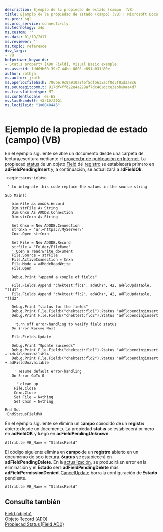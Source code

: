 ```yaml
---
description: Ejemplo de la propiedad de estado (campo) (VB)
title: Ejemplo de la propiedad de estado (campo) (VB) | Microsoft Docs
ms.prod: sql
ms.prod_service: connectivity
ms.technology: ado
ms.custom: ''
ms.date: 01/19/2017
ms.reviewer: ''
ms.topic: reference
dev_langs:
- VB
helpviewer_keywords:
- Status property [ADO Field], Visual Basic example
ms.assetid: fdd09b60-39c7-44be-8008-e891a031f80e
author: rothja
ms.author: jroth
ms.openlocfilehash: 706be79c9a910a8f6f5df5635acf0d5f0ad3a8c6
ms.sourcegitcommit: 917df4ffd22e4a229af7dc481dcce3ebba0aa4d7
ms.translationtype: MT
ms.contentlocale: es-ES
ms.lasthandoff: 02/10/2021
ms.locfileid: "100040445"
---
```

# <a name="status-property-example-field-vb"></a>Ejemplo de la propiedad de estado (campo) (VB)
En el ejemplo siguiente se abre un documento desde una carpeta de lectura/escritura mediante el [proveedor de publicación en Internet](../../guide/appendixes/microsoft-ole-db-provider-for-internet-publishing.md). La propiedad [status](./status-property-ado-field.md) de un objeto [Field](./field-object.md) del [registro](./record-object-ado.md) se establecerá primero en **adFieldPendingInsert** y, a continuación, se actualizará a **adFieldOk**.  
  
```  
'BeginStatusFieldVB  
  
 ' to integrate this code replace the values in the source string  
  
Sub Main()  
  
   Dim File As ADODB.Record  
   Dim strFile As String  
   Dim Cnxn As ADODB.Connection  
   Dim strCnxn As String  
  
   Set Cnxn = New ADODB.Connection  
   strCnxn = "url=https://MyServer/"  
   Cnxn.Open strCnxn  
  
   Set File = New ADODB.Record  
   strFile = "Folder/FileName"  
   ' Open a read/write document  
   File.Source = strFile  
   File.ActiveConnection = Cnxn  
   File.Mode = adModeReadWrite  
   File.Open  
  
   Debug.Print "Append a couple of fields"  
  
   File.Fields.Append "chektest:fld1", adWChar, 42, adFldUpdatable, "fld1"  
   File.Fields.Append "chektest:fld2", adWChar, 42, adFldUpdatable, "fld2"  
  
   Debug.Print "status for the fields"  
   Debug.Print File.Fields("chektest:fld1").Status 'adfldpendinginsert  
   Debug.Print File.Fields("chektest:fld2").Status 'adfldpendinginsert  
  
    'turn off error-handling to verify field status  
   On Error Resume Next  
  
   File.Fields.Update  
  
   Debug.Print "Update succeeds"  
   Debug.Print File.Fields("chektest:fld1").Status 'adfldpendinginsert + adFieldUnavailable  
   Debug.Print File.Fields("chektest:fld2").Status 'adfldpendinginsert + adFieldUnavailable  
  
    ' resume default error-handling  
   On Error GoTo 0  
  
     ' clean up  
    File.Close  
    Cnxn.Close  
    Set File = Nothing  
    Set Cnxn = Nothing  
  
End Sub  
'EndStatusFieldVB  
```  
  
 En el ejemplo siguiente se elimina un **campo** conocido de un **registro** abierto desde un documento. La propiedad **status** se establecerá primero en **adFieldOK** y luego en **adFieldPendingUnknown**.  
  
```  
Attribute VB_Name = "StatusField"  
```  
  
 El código siguiente elimina un **campo** de un **registro** abierto en un documento de solo lectura. **Status** se establecerá en **adFieldPendingDelete**. En la [actualización](./update-method.md), se producirá un error en la eliminación y el **Estado** será **adFieldPendingDelete** más **adFieldPermissionDenied**. [CancelUpdate](./cancelupdate-method-ado.md) borra la configuración de **Estado** pendiente.  
  
```  
Attribute VB_Name = "StatusField"  
```  
  
## <a name="see-also"></a>Consulte también  
 [Field (objeto)](./field-object.md)   
 [Objeto Record (ADO)](./record-object-ado.md)   
 [Propiedad Status (Field ADO)](./status-property-ado-field.md)